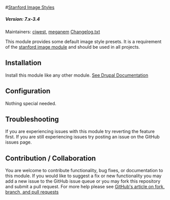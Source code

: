 #[Stanford Image Styles](https://github.com/SU-SWS/stanford_image_styles)
##### Version: 7.x-3.4

Maintainers: [cjwest](https://github.com/cjwest), [meganem](https://github.com/meganem)
[Changelog.txt](CHANGELOG.txt)

This module provides some default image style presets. It is a requirement of the [stanford image module](https://github.com/SU-SWS/stanford_image) and should be used in all projects.

Installation
---

Install this module like any other module. [See Drupal Documentation](https://drupal.org/documentation/install/modules-themes/modules-7)

Configuration
---

Nothing special needed.

Troubleshooting
---

If you are experiencing issues with this module try reverting the feature first. If you are still experiencing issues try posting an issue on the GitHub issues page.

Contribution / Collaboration
---

You are welcome to contribute functionality, bug fixes, or documentation to this module. If you would like to suggest a fix or new functionality you may add a new issue to the GitHub issue queue or you may fork this repository and submit a pull request. For more help please see [GitHub's article on fork, branch, and pull requests](https://help.github.com/articles/using-pull-requests)
